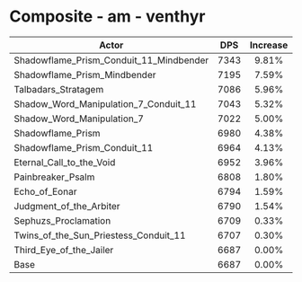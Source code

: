 # Composite - am - venthyr
| Actor | DPS | Increase |
|---|:---:|:---:|
|Shadowflame_Prism_Conduit_11_Mindbender|7343|9.81%|
|Shadowflame_Prism_Mindbender|7195|7.59%|
|Talbadars_Stratagem|7086|5.96%|
|Shadow_Word_Manipulation_7_Conduit_11|7043|5.32%|
|Shadow_Word_Manipulation_7|7022|5.00%|
|Shadowflame_Prism|6980|4.38%|
|Shadowflame_Prism_Conduit_11|6964|4.13%|
|Eternal_Call_to_the_Void|6952|3.96%|
|Painbreaker_Psalm|6808|1.80%|
|Echo_of_Eonar|6794|1.59%|
|Judgment_of_the_Arbiter|6790|1.54%|
|Sephuzs_Proclamation|6709|0.33%|
|Twins_of_the_Sun_Priestess_Conduit_11|6707|0.30%|
|Third_Eye_of_the_Jailer|6687|0.00%|
|Base|6687|0.00%|
